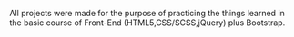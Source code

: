 All projects were made for the purpose of practicing the things learned in the basic course of Front-End (HTML5,CSS/SCSS,jQuery) plus Bootstrap.
